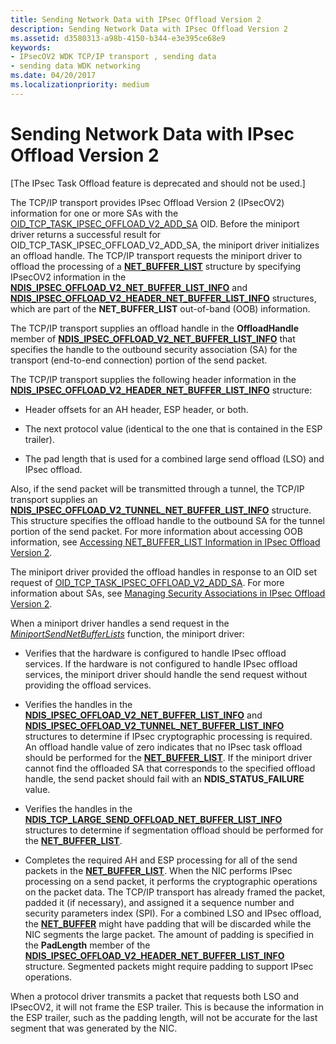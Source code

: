```yaml
---
title: Sending Network Data with IPsec Offload Version 2
description: Sending Network Data with IPsec Offload Version 2
ms.assetid: d3580313-a98b-4150-b344-e3e395ce68e9
keywords:
- IPsecOV2 WDK TCP/IP transport , sending data
- sending data WDK networking
ms.date: 04/20/2017
ms.localizationpriority: medium
---
```


# Sending Network Data with IPsec Offload Version 2

\[The IPsec Task Offload feature is deprecated and should not be used.\]




The TCP/IP transport provides IPsec Offload Version 2 (IPsecOV2) information for one or more SAs with the [OID\_TCP\_TASK\_IPSEC\_OFFLOAD\_V2\_ADD\_SA](./oid-tcp-task-ipsec-offload-v2-add-sa.md) OID. Before the miniport driver returns a successful result for OID\_TCP\_TASK\_IPSEC\_OFFLOAD\_V2\_ADD\_SA, the miniport driver initializes an offload handle. The TCP/IP transport requests the miniport driver to offload the processing of a [**NET\_BUFFER\_LIST**](/windows-hardware/drivers/ddi/nbl/ns-nbl-net_buffer_list) structure by specifying IPsecOV2 information in the [**NDIS\_IPSEC\_OFFLOAD\_V2\_NET\_BUFFER\_LIST\_INFO**](/windows-hardware/drivers/ddi/ndis/ns-ndis-_ndis_ipsec_offload_v2_net_buffer_list_info) and [**NDIS\_IPSEC\_OFFLOAD\_V2\_HEADER\_NET\_BUFFER\_LIST\_INFO**](/windows-hardware/drivers/ddi/ndis/ns-ndis-_ndis_ipsec_offload_v2_header_net_buffer_list_info) structures, which are part of the **NET\_BUFFER\_LIST** out-of-band (OOB) information.

The TCP/IP transport supplies an offload handle in the **OffloadHandle** member of [**NDIS\_IPSEC\_OFFLOAD\_V2\_NET\_BUFFER\_LIST\_INFO**](/windows-hardware/drivers/ddi/ndis/ns-ndis-_ndis_ipsec_offload_v2_net_buffer_list_info) that specifies the handle to the outbound security association (SA) for the transport (end-to-end connection) portion of the send packet.

The TCP/IP transport supplies the following header information in the [**NDIS\_IPSEC\_OFFLOAD\_V2\_HEADER\_NET\_BUFFER\_LIST\_INFO**](/windows-hardware/drivers/ddi/ndis/ns-ndis-_ndis_ipsec_offload_v2_header_net_buffer_list_info) structure:

-   Header offsets for an AH header, ESP header, or both.

-   The next protocol value (identical to the one that is contained in the ESP trailer).

-   The pad length that is used for a combined large send offload (LSO) and IPsec offload.

Also, if the send packet will be transmitted through a tunnel, the TCP/IP transport supplies an [**NDIS\_IPSEC\_OFFLOAD\_V2\_TUNNEL\_NET\_BUFFER\_LIST\_INFO**](/windows-hardware/drivers/ddi/ndis/ns-ndis-_ndis_ipsec_offload_v2_tunnel_net_buffer_list_info) structure. This structure specifies the offload handle to the outbound SA for the tunnel portion of the send packet. For more information about accessing OOB information, see [Accessing NET\_BUFFER\_LIST Information in IPsec Offload Version 2](accessing-net-buffer-list-information-in-ipsec-offload-version-2.md).

The miniport driver provided the offload handles in response to an OID set request of [OID\_TCP\_TASK\_IPSEC\_OFFLOAD\_V2\_ADD\_SA](./oid-tcp-task-ipsec-offload-v2-add-sa.md). For more information about SAs, see [Managing Security Associations in IPsec Offload Version 2](managing-security-associations-in-ipsec-offload-version-2.md).

When a miniport driver handles a send request in the [*MiniportSendNetBufferLists*](/windows-hardware/drivers/ddi/ndis/nc-ndis-miniport_send_net_buffer_lists) function, the miniport driver:

-   Verifies that the hardware is configured to handle IPsec offload services. If the hardware is not configured to handle IPsec offload services, the miniport driver should handle the send request without providing the offload services.

-   Verifies the handles in the [**NDIS\_IPSEC\_OFFLOAD\_V2\_NET\_BUFFER\_LIST\_INFO**](/windows-hardware/drivers/ddi/ndis/ns-ndis-_ndis_ipsec_offload_v2_net_buffer_list_info) and [**NDIS\_IPSEC\_OFFLOAD\_V2\_TUNNEL\_NET\_BUFFER\_LIST\_INFO**](/windows-hardware/drivers/ddi/ndis/ns-ndis-_ndis_ipsec_offload_v2_tunnel_net_buffer_list_info) structures to determine if IPsec cryptographic processing is required. An offload handle value of zero indicates that no IPsec task offload should be performed for the [**NET\_BUFFER\_LIST**](/windows-hardware/drivers/ddi/nbl/ns-nbl-net_buffer_list). If the miniport driver cannot find the offloaded SA that corresponds to the specified offload handle, the send packet should fail with an **NDIS\_STATUS\_FAILURE** value.

-   Verifies the handles in the [**NDIS\_TCP\_LARGE\_SEND\_OFFLOAD\_NET\_BUFFER\_LIST\_INFO**](/windows-hardware/drivers/ddi/ndis/ns-ndis-_ndis_tcp_large_send_offload_net_buffer_list_info) structures to determine if segmentation offload should be performed for the [**NET\_BUFFER\_LIST**](/windows-hardware/drivers/ddi/nbl/ns-nbl-net_buffer_list).

-   Completes the required AH and ESP processing for all of the send packets in the [**NET\_BUFFER\_LIST**](/windows-hardware/drivers/ddi/nbl/ns-nbl-net_buffer_list). When the NIC performs IPsec processing on a send packet, it performs the cryptographic operations on the packet data. The TCP/IP transport has already framed the packet, padded it (if necessary), and assigned it a sequence number and security parameters index (SPI). For a combined LSO and IPsec offload, the [**NET\_BUFFER**](/windows-hardware/drivers/ddi/ndis/ns-ndis-_net_buffer) might have padding that will be discarded while the NIC segments the large packet. The amount of padding is specified in the **PadLength** member of the [**NDIS\_IPSEC\_OFFLOAD\_V2\_HEADER\_NET\_BUFFER\_LIST\_INFO**](/windows-hardware/drivers/ddi/ndis/ns-ndis-_ndis_ipsec_offload_v2_header_net_buffer_list_info) structure. Segmented packets might require padding to support IPsec operations.

When a protocol driver transmits a packet that requests both LSO and IPsecOV2, it will not frame the ESP trailer. This is because the information in the ESP trailer, such as the padding length, will not be accurate for the last segment that was generated by the NIC.

 

